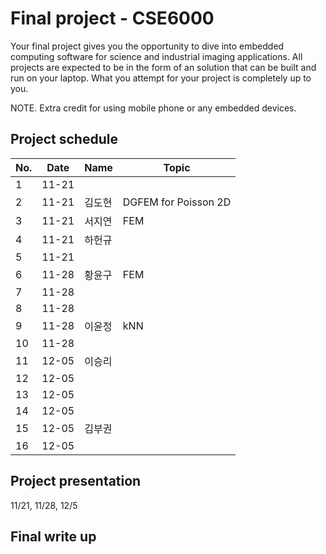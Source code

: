 # Final project - CSE6000

Your final project gives you the opportunity to dive into embedded computing software for science and industrial imaging applications. All projects are expected to be in the form of an solution that can be built and run on your laptop. What you attempt for your project is completely up to you.

NOTE. Extra credit for using mobile phone or any embedded devices.

## Project schedule
| No.   | Date  | Name | Topic |
| ----- | ----- | ---- | ----- |
| 1     | 11-21 |      |       |
| 2     | 11-21 | 김도현 | DGFEM for Poisson 2D |
| 3     | 11-21 | 서지연 | FEM   |
| 4     | 11-21 | 하헌규 |       |
| 5     | 11-21 |      |       |
| 6     | 11-28 | 황윤구 |    FEM|
| 7     | 11-28 |      |       |
| 8     | 11-28 |      |       |
| 9     | 11-28 | 이윤정 | kNN   |
| 10    | 11-28 |      |       |
| 11    | 12-05 | 이승리 |       |
| 12    | 12-05 |      |       |
| 13    | 12-05 |      |       |
| 14    | 12-05 |      |       |
| 15    | 12-05 | 김부권 |       |
| 16    | 12-05 |      |       |

## Project presentation
 11/21, 11/28, 12/5

## Final write up
